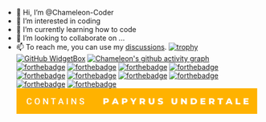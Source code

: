 - 👋 Hi, I’m @Chameleon-Coder
- 👀 I’m interested in coding
- 🌱 I’m currently learning how to code
- 💞️ I’m looking to collaborate on ...
- 📫 To reach me, you can use my [discussions](https://pages.github.com/).
  [![trophy](https://github-profile-trophy.vercel.app/?username=Chameleon-Coder&theme=darkhub)](https://github.com/ryo-ma/github-profile-trophy)
  [![GitHub WidgetBox](https://github-widgetbox.vercel.app/api/profile?username=Chameleon-Coder&data=followers,repositories,stars,commits)](https://github.com/Jurredr/github-widgetbox)
  [![Chameleon's github activity graph](https://activity-graph.herokuapp.com/graph?username=Chameleon-Coder&bg_color=000000&color=ffffff&line=ffffff&point=ada4a4&area=true&hide_border=true)](https://github.com/ashutosh00710/github-readme-activity-graph)
  [![forthebadge](https://forthebadge.com/images/badges/does-not-contain-treenuts.svg)](http://forthebadge.com)
  [![forthebadge](https://forthebadge.com/images/badges/compatibility-club-penguin.svg)](http://forthebadge.com)
  [![forthebadge](https://forthebadge.com/images/badges/powered-by-black-magic.svg)](https://forthebadge.com)
  [![forthebadge](https://forthebadge.com/images/badges/made-with-crayons.svg)](https://forthebadge.com)
  [![forthebadge](https://forthebadge.com/images/badges/contains-tasty-spaghetti-code.svg)](https://forthebadge.com)
  [![forthebadge](https://forthebadge.com/images/badges/built-with-grammas-recipe.svg)](https://forthebadge.com)
  [![forthebadge](https://forthebadge.com/images/badges/designed-in-etch-a-sketch.svg)](https://forthebadge.com)
  [![forthebadge](https://forthebadge.com/images/badges/as-seen-on-tv.svg)](https://forthebadge.com)
  [![forthebadge](https://forthebadge.com/images/badges/makes-people-smile.svg)](https://forthebadge.com)
  [![forthebadge](https://forthebadge.com/images/badges/certified-cousin-terio.svg)](https://forthebadge.com)
  [![My Image](https://raw.githubusercontent.com/Chameleon-Coder/Chameleon-Coder/1560a05ed7f23917dde369b0aa1fbb370ad8332b/contains-papyrus-undertale.svg)](https://forthebadge.com)
